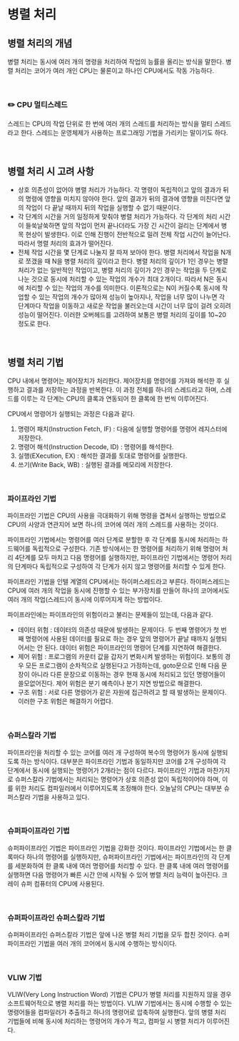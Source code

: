 # 병렬 처리

## 병렬 처리의 개념

병렬 처리는 동시에 여러 개의 명령을 처리하여 작업의 능률을 올리는 방식을 말한다. 병렬 처리는 코어가 여러 개인 CPU는 물론이고 하나인 CPU에서도 작동 가능하다. 

<br>



### :pencil2: CPU 멀티스레드

스레드는 CPU의 작업 단위로 한 번에 여러 개의 스레드를 처리하는 방식을 멀티 스레드라고 한다. 스레드는 운영체제가 사용하는 프로그래밍 기법을 가리키는 말이기도 하다. 

<br>



## 병렬 처리 시 고려 사항

- 상호 의존성이 없어야 병렬 처리가 가능하다. 
  각 명령이 독립적이고 앞의 결과가 뒤의 명령에 영향을 미치지 않아야 한다. 앞의 결과가 뒤의 결과에 영향을 미친다면 앞의 작업이 다 끝날 때까지 뒤의 작업을 실행할 수 없기 때문이다.
- 각 단계의 시간을 거의 일정하게 맞춰야 병렬 처리가 가능하다.
  각 단계의 처리 시간이 들쑥날쑥하면 앞의 작업이 먼저 끝나더라도 가장 긴 시간이 걸리는 단계에서 병목 현상이 발생한다. 이로 인해 진행이 전반적으로 밀려 전체 작업 시간이 늘어난다. 따라서 명렬 처리의 효과가 떨어진다.
- 전체 작업 시간을 몇 단계로 나눌지 잘 따져 보아야 한다.
  병렬 처리에서 작업을 N개로 쪼갰을 때 N을 병렬 처리의 깊이라고 한다. 병렬 처리의 깊이가 1인 경우는 병렬 처리가 없는 일반적인 작업이고, 병렬 처리의 깊이가 2인 경우는 작업을 두 단계로 나눈 것으로 동시에 처리할 수 있는 작업의 개수가 최대 2개이다. 따라서 N은 동시에 처리할 수 있는 작업의 개수를 의미한다.
  이론적으로는 N이 커질수록 동시에 작업할 수 있는 작업의 개수가 많아져 성능이 높아지나, 작업을 너무 많이 나누면 각 단계마다 작업을 이동하고 새로운 작업을 불러오는데 시간이 너무 많이 걸려 오히려 성능이 떨어진다. 이러한 오버헤드를 고려하여 보통은 병렬 처리의 깊이를 10~20 정도로 한다.

<br>



## 병렬 처리 기법

CPU 내에서 명령어는 제어장치가 처리한다. 제어장치를 명령어를 가져와 해석한 후 실행하고 결과를 저장하는 과정을 반복한다. 이 과정 전체를 하나의 스레드라고 하며, 스레드를 이루는 각 단계는 CPU의 클록과 연동되어 한 클록에 한 번씩 이루어진다.

CPU에서 명령어가 실행되는 과정은 다음과 같다.

1. 명령어 패치(Instruction Fetch, IF) : 다음에 실행할 명령어를 명령어 레지스터에 저장한다.
2. 명령어 해석(Instruction Decode, ID) : 명령어를 해석한다.
3. 실행(EXecution, EX) : 해석한 결과를 토대로 명령어를 실행한다.
4. 쓰기(Write Back, WB) : 실행된 결과를 메모리에 저장한다.

<br>



### 파이프라인 기법

파이프라인 기법은 CPU의 사용을 극대화하기 위해 명령을 겹쳐서 실행하는 방법으로 CPU의 사양과 연관지어 보면 하나의 코어에 여러 개의 스레드를 사용하는 것이다. 

파이프라인 기법에서는 명령어를 여러 단계로 분할한 후 각 단계를 동시에 처리하는 하드웨어를 독립적으로 구성한다. 기존 방식에서는 한 명령어를 처리하기 위해 명령어 처리 4단계를 모두 마치고 다음 명령어를 실행하지만, 파이프라인 기법에서는 명령어 처리의 단계마다 독립적으로 구성하여 각 단계가 쉬지 않고 명령어를 처리할 수 있게 한다. 

파이프라인 기법을 인텔 계열의 CPU에서는 하이퍼스레드라고 부른다. 하이퍼스레드는 CPU에 여러 개의 작업을 동시에 진행할 수 있는 부가장치를 만들어 하나의 코어에서도 여러 개의 작업(스레드)이 동시에 이루어지게 하는 방법이다.

파이프라인에는 파이프라인의 위험이라고 불리는 문제들이 있는데, 다음과 같다.

- 데이터 위험 : 데이터의 의존성 때문에 발생하는 문제이다. 두 번째 명령어가 첫 번째 명령어에 사용된 데이터를 필요로 하는 경우 앞의 명령어가 끝날 때까지 실행되어서는 안 된다. 데이터 위험은 파이프라인의 명령어 단계를 지연하여 해결한다.
- 제어 위험 : 프로그램의 카운터 값을 갑자기 변화시켜 발생하는 위험이다. 보통의 경우 모든 프로그램이 순차적으로 실행된다고 가정하는데, goto문으로 인해 다음 문장이 아니라 다른 문장으로 이동하는 경우 현재 동시에 처리되고 있던 명령어들이 쓸모없어진다. 제어 위험은 분기 예측이나 분기 지연 방법으로 해결한다.
- 구조 위험 : 서로 다른 명령어가 같은 자원에 접근하려고 할 때 발생하는 문제이다. 이러한 구조 위험은 해결하기 어렵다.

<br>



### 슈퍼스칼라 기법

파이프라인을 처리할 수 있는 코어를 여러 개 구성하여 복수의 명령어가 동시에 실행되도록 하는 방식이다. 대부분은 파이프라인 기법과 동일하지만 코어를 2개 구성하여 각 단계에서 동시에 실행되는 명령어가 2개라는 점이 다르다. 파이프라인 기법과 마찬가지로 슈퍼스칼라 기법에서는 처리되는 명령어가 상호 의존성 없이 독립적이어야 하며, 이를 위한 처리도 컴파일러에서 이루어지도록 조정해야 한다. 오늘날의 CPU는 대부분 슈퍼스칼라 기법을 사용하고 있다.

<br>



### 슈퍼파이프라인 기법

슈퍼파이프라인 기법은 파이프라인 기법을 강화한 것이다. 파이프라인 기법에서는 한 클록마다 하나의 명령어를 실행하지만, 슈퍼파이프라인 기법에서는 파이프라인의 각 단계를 세분화하여 한 클록 내에 여러 명령어를 처리할 수 있다. 한 클록 내에 여러 명령어를 실행하면 다음 명령어가 빠른 시간 안에 시작될 수 있어 병렬 처리 능력이 높아진다. 크레이 슈퍼 컴퓨터의 CPU에 사용된다.

<br>



### 슈퍼파이프라인 슈퍼스칼라 기법

슈퍼파이프라인 슈퍼스칼라 기법은 앞에 나온 병렬 처리 기법을 모두 합친 것이다. 슈퍼파이프라인 기법을 여러 개의 코어에서 동시에 수행하는 방식이다.

<br>



### VLIW 기법

VLIW(Very Long Instruction Word) 기법은 CPU가 병렬 처리를 지원하지 않을 경우 소프트웨어적으로 병렬 처리를 하는 방법이다. VLIW 기법에서는 동시에 수행할 수 있는 명령어들을 컴파일러가 추출하고 하나의 명령어로 압축하여 실행한다. 앞의 병렬 처리 기법들에 비해 동시에 처리하는 명령어의 개수가 적고, 컴파일 시 병렬 처리가 이루어진다.